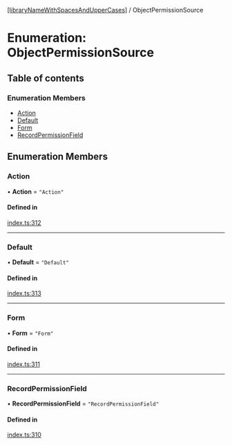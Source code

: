 [[libraryNameWithSpacesAndUpperCases]](../README.md) / ObjectPermissionSource

# Enumeration: ObjectPermissionSource

## Table of contents

### Enumeration Members

- [Action](ObjectPermissionSource.md#action)
- [Default](ObjectPermissionSource.md#default)
- [Form](ObjectPermissionSource.md#form)
- [RecordPermissionField](ObjectPermissionSource.md#recordpermissionfield)

## Enumeration Members

### Action

• **Action** = ``"Action"``

#### Defined in

[index.ts:312](https://github.com/undaku/js-sdk/blob/2f265a4/src/index.ts#L312)

___

### Default

• **Default** = ``"Default"``

#### Defined in

[index.ts:313](https://github.com/undaku/js-sdk/blob/2f265a4/src/index.ts#L313)

___

### Form

• **Form** = ``"Form"``

#### Defined in

[index.ts:311](https://github.com/undaku/js-sdk/blob/2f265a4/src/index.ts#L311)

___

### RecordPermissionField

• **RecordPermissionField** = ``"RecordPermissionField"``

#### Defined in

[index.ts:310](https://github.com/undaku/js-sdk/blob/2f265a4/src/index.ts#L310)
